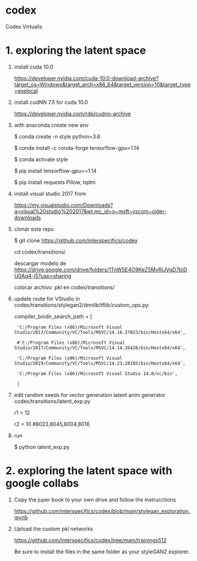 # codex
Codex Virtualis

# 1. exploring the latent space

1. install cuda 10.0

    https://developer.nvidia.com/cuda-10.0-download-archive?target_os=Windows&target_arch=x86_64&target_version=10&target_type=exelocal


2. install cudNN 7.5 for cuda 10.0

    https://developer.nvidia.com/rdp/cudnn-archive


3. with anaconda create new env 

    $ conda create -n style python=3.6

    $ conda install -c conda-forge tensorflow-gpu=1.14

    $ conda activate style 

    $ pip install tensorflow-gpu==1.14

    $ pip install requests Pillow, tqdm



4. install visual studio 2017 from

    https://my.visualstudio.com/Downloads?q=visual%20studio%202017&wt.mc_id=o~msft~vscom~older-downloads



5. clonar este repo

    $ git clone https://github.com/interspecifics/codex

    cd codex/transitions/

    descargar modelo de https://drive.google.com/drive/folders/1TnW5E4O9KeZ5MvRjJVgD7biDU0Aq4-j5?usp=sharing

    colocar archivo .pkl en codex/transitions/



5. update route for VStudio in codex/transitions/stylegan2/dnnlib/tflib/custom_ops.py:


    compiler_bindir_search_path = [

        'C:/Program Files (x86)/Microsoft Visual Studio/2017/Community/VC/Tools/MSVC/14.16.27023/bin/Hostx64/x64',

        #'C:/Program Files (x86)/Microsoft Visual Studio/2017/Community/VC/Tools/MSVC/14.14.26428/bin/Hostx64/x64',

        'C:/Program Files (x86)/Microsoft Visual Studio/2019/Community/VC/Tools/MSVC/14.23.28105/bin/Hostx64/x64',

        'C:/Program Files (x86)/Microsoft Visual Studio 14.0/vc/bin',

        ]


8. edit random seeds for vector generation latent anim generator codex/transitions/latent_exp.py


    r1 = 12

    r2 = 10 #8023,8045,8004,8016


9. run 

    $ python latent_exp.py
    
    
    
# 2. exploring the latent space with google collabs

1. Copy the juper book to your own drive and follow the instrucctions 

    https://github.com/interspecifics/codex/blob/main/stylegan_exploration.ipynb

2. Upload the custom pkl networks 

    https://github.com/interspecifics/codex/tree/main/trainings512

    Be sure to install the files in the same folder as your styleGAN2 explorer. 


